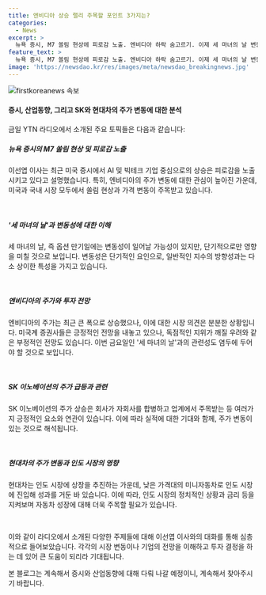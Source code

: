 ```yaml
---
title: 엔비디아 상승 랠리 주목할 포인트 3가지는?
categories:
  - News
excerpt: >
  뉴욕 증시, M7 쏠림 현상에 피로감 노출. 엔비디아 하락 숨고르기. 이제 세 마녀의 날 변동성 영향. 최태원 이혼, SK 이노베이션 주가 급등? 전기차 시장, 캐즘 긍정적 전망. YTN 라디오 생생 주식 연구소 조태현 기자, 이선엽 신한금융투자 이사 6월 21일 방송. M7 쏠림 현상으로 피로감 노출, 엔비디아 하락 숨고르기 관심, 삼성전자 주목. 전기차 시장에서 긍정적 전망, 하이브리드 차 실적 기대. SK이노베이션 주가 급등과의 상관관계, 최태원 이혼에 따른 영향도 예상.
feature_text: >
  뉴욕 증시, M7 쏠림 현상에 피로감 노출. 엔비디아 하락 숨고르기. 이제 세 마녀의 날 변동성 영향. 최태원 이혼, SK 이노베이션 주가 급등? 전기차 시장, 캐즘 긍정적 전망. YTN 라디오 생생 주식 연구소 조태현 기자, 이선엽 신한금융투자 이사 6월 21일 방송. M7 쏠림 현상으로 피로감 노출, 엔비디아 하락 숨고르기 관심, 삼성전자 주목. 전기차 시장에서 긍정적 전망, 하이브리드 차 실적 기대. SK이노베이션 주가 급등과의 상관관계, 최태원 이혼에 따른 영향도 예상.
image: 'https://newsdao.kr/res/images/meta/newsdao_breakingnews.jpg'
---
```


<p><img src="https://newsdao.kr/res/images/meta/newsdao_breakingnews.jpg" alt="firstkoreanews 속보" /></p>

<h4>증시, 산업동향, 그리고 SK와 현대차의 주가 변동에 대한 분석</h4>

<p>금일 YTN 라디오에서 소개된 주요 토픽들은 다음과 같습니다:</p>

<h5>뉴욕 증시의 M7 쏠림 현상 및 피로감 노출</h5>

<p>이선엽 이사는 최근 미국 증시에서 AI 및 빅테크 기업 중심으로의 상승은 피로감을 노출시키고 있다고 설명했습니다. 특히, 엔비디아의 주가 변동에 대한 관심이 높아진 가운데, 미국과 국내 시장 모두에서 쏠림 현상과 가격 변동이 주목받고 있습니다.</p>

<p data-ke-size="size16">&nbsp;</p>

<h5>'세 마녀의 날'과 변동성에 대한 이해</h5>

<p>세 마녀의 날, 즉 옵션 만기일에는 변동성이 일어날 가능성이 있지만, 단기적으로만 영향을 미칠 것으로 보입니다. 변동성은 단기적인 요인으로, 일반적인 지수의 방향성과는 다소 상이한 특성을 가지고 있습니다.</p>

<p data-ke-size="size16">&nbsp;</p>

<h5>엔비디아의 주가와 투자 전망</h5>

<p>엔비디아의 주가는 최근 큰 폭으로 상승했으나, 이에 대한 시장 의견은 분분한 상황입니다. 미국계 증권사들은 긍정적인 전망을 내놓고 있으나, 독점적인 지위가 깨질 우려와 같은 부정적인 전망도 있습니다. 이번 금요일인 '세 마녀의 날'과의 관련성도 염두에 두어야 할 것으로 보입니다.</p>

<p data-ke-size="size16">&nbsp;</p>

<h5>SK 이노베이션의 주가 급등과 관련</h5>

<p>SK 이노베이션의 주가 상승은 회사가 자회사를 합병하고 업계에서 주목받는 등 여러가지 긍정적인 요소와 연관이 있습니다. 이에 따라 실적에 대한 기대와 함께, 주가 변동이 있는 것으로 해석됩니다. </p>

<p data-ke-size="size16">&nbsp;</p>

<h5>현대차의 주가 변동과 인도 시장의 영향</h5>

<p>현대차는 인도 시장에 상장을 추진하는 가운데, 낮은 가격대의 미니자동차로 인도 시장에 진입해 성과를 거둔 바 있습니다. 이에 따라, 인도 시장의 정치적인 상황과 금리 등을 지켜보며 자동차 성장에 대해 더욱 주목할 필요가 있습니다.</p>

<p data-ke-size="size16">&nbsp;</p>

<p>이와 같이 라디오에서 소개된 다양한 주제들에 대해 이선엽 이사와의 대화를 통해 심층적으로 들어보았습니다. 각각의 시장 변동이나 기업의 전망을 이해하고 투자 결정을 하는 데 있어 큰 도움이 되리라 기대됩니다.</p>

<p>본 블로그는 계속해서 증시와 산업동향에 대해 다뤄 나갈 예정이니, 계속해서 찾아주시기 바랍니다.</p>

